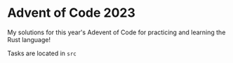 # Advent of Code 2023
My solutions for this year's Adevent of Code for practicing and learning the Rust language!

Tasks are located in `src`

